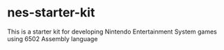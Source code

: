 # nes-starter-kit
This is a starter kit for developing Nintendo Entertainment System games using 6502 Assembly language

